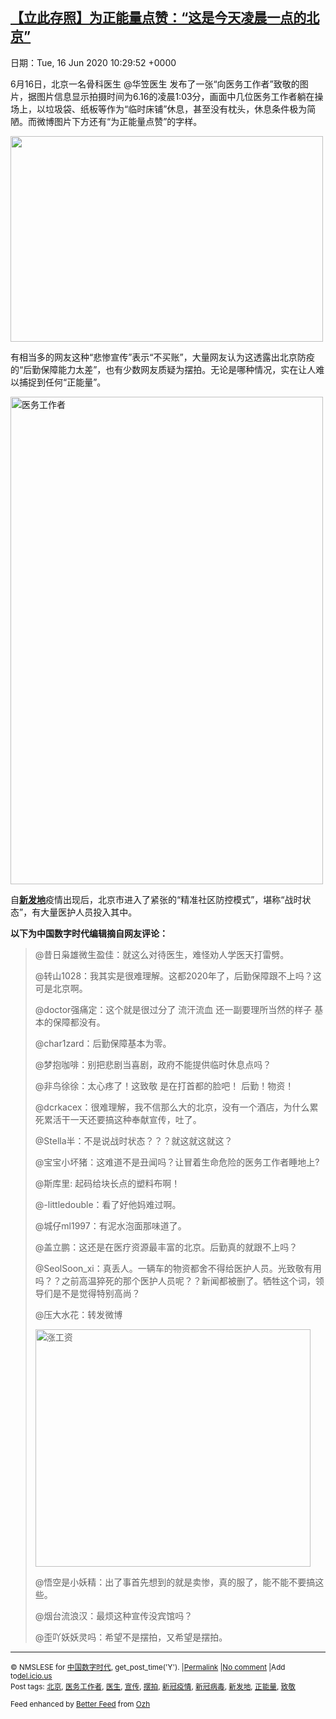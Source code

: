 [【立此存照】为正能量点赞：“这是今天凌晨一点的北京”](https://chinadigitaltimes.net/chinese/2020/06/%e3%80%90%e7%ab%8b%e6%ad%a4%e5%ad%98%e7%85%a7%e3%80%91%e4%b8%ba%e6%ad%a3%e8%83%bd%e9%87%8f%e7%82%b9%e8%b5%9e%ef%bc%9a%e8%bf%99%e6%98%af%e4%bb%8a%e5%a4%a9%e5%87%8c%e6%99%a8%e4%b8%80%e7%82%b9/)
------
日期：Tue, 16 Jun 2020 10:29:52 +0000

<p>6月16日，北京一名骨科医生 @华笠医生 ​​​​发布了一张“向医务工作者”致敬的图片，据图片信息显示拍摄时间为6.16的凌晨1:03分，画面中几位医务工作者躺在操场上，以垃圾袋、纸板等作为“临时床铺”休息，甚至没有枕头，休息条件极为简陋。而微博图片下方还有“为正能量点赞”的字样。</p><p><img class="aligncenter wp-image-647269" src="https://chinadigitaltimes.net/chinese/files/2020/06/点赞正能量.png" alt="" width="500" height="329" srcset="https://chinadigitaltimes.net/chinese/files/2020/06/点赞正能量.png 1194w, https://chinadigitaltimes.net/chinese/files/2020/06/点赞正能量-300x197.png 300w, https://chinadigitaltimes.net/chinese/files/2020/06/点赞正能量-1024x674.png 1024w, https://chinadigitaltimes.net/chinese/files/2020/06/点赞正能量-768x506.png 768w, https://chinadigitaltimes.net/chinese/files/2020/06/点赞正能量-1080x711.png 1080w" sizes="(max-width: 500px) 100vw, 500px" /></p><p>有相当多的网友这种“悲惨宣传”表示“不买账”，大量网友认为这透露出北京防疫的“后勤保障能力太差”，也有少数网友质疑为摆拍。无论是哪种情况，实在让人难以捕捉到任何“正能量”。</p><p><img class="aligncenter wp-image-647268" src="https://chinadigitaltimes.net/chinese/files/2020/06/6775674aly1gftwm3vhqbj20u01aujyu.jpg" alt="医务工作者" width="500" height="780" srcset="https://chinadigitaltimes.net/chinese/files/2020/06/6775674aly1gftwm3vhqbj20u01aujyu.jpg 690w, https://chinadigitaltimes.net/chinese/files/2020/06/6775674aly1gftwm3vhqbj20u01aujyu-192x300.jpg 192w, https://chinadigitaltimes.net/chinese/files/2020/06/6775674aly1gftwm3vhqbj20u01aujyu-656x1024.jpg 656w" sizes="(max-width: 500px) 100vw, 500px" /></p><p>自<a href="https://chinadigitaltimes.net/space/%E6%96%B0%E5%8F%91%E5%9C%B0"><strong>新发地</strong></a>疫情出现后，北京市进入了紧张的“精准社区防控模式”，堪称“战时状态”，有大量医护人员投入其中。</p><p><strong>以下为中国数字时代编辑摘自网友评论：</strong></p><blockquote><p>@昔日枭雄微生盈佳：就这么对待医生，难怪劝人学医天打雷劈。</p><p>@转山1028：我其实是很难理解。这都2020年了，后勤保障跟不上吗？这可是北京啊。</p><p>@doctor强痛定：这个就是很过分了 流汗流血 还一副要理所当然的样子 基本的保障都没有。</p><p>@char1zard：后勤保障基本为零。</p><p>@梦抱咖啡：别把悲剧当喜剧，政府不能提供临时休息点吗？</p><p>@非鸟徐徐：太心疼了！这致敬 是在打首都的脸吧！ 后勤！物资！</p><p>@dcrkacex：很难理解，我不信那么大的北京，没有一个酒店，为什么累死累活干一天还要搞这种奉献宣传，吐了。</p><p>@Stella半：不是说战时状态？？？就这就这就这？</p><p>@宝宝小坏猪：这难道不是丑闻吗？让冒着生命危险的医务工作者睡地上?</p><p>@斯库里: 起码给块长点的塑料布啊！</p><p>@-littledouble：看了好他妈难过啊。</p><p>@城仔ml1997：有泥水泡面那味道了。</p><p>@盖立鹏：这还是在医疗资源最丰富的北京。后勤真的就跟不上吗？</p><p>@SeolSoon_xi：真丢人。一辆车的物资都舍不得给医护人员。光致敬有用吗？？之前高温猝死的那个医护人员呢？？新闻都被删了。牺牲这个词，领导们是不是觉得特别高尚？</p><p>@压大水花：转发微博</p><p><img class="aligncenter wp-image-647271 size-full" src="https://chinadigitaltimes.net/chinese/files/2020/06/b44659e9ly1gfu0ag7yaij20z70udwlh.jpg" alt="涨工资" width="440" height="380" srcset="https://chinadigitaltimes.net/chinese/files/2020/06/b44659e9ly1gfu0ag7yaij20z70udwlh.jpg 440w, https://chinadigitaltimes.net/chinese/files/2020/06/b44659e9ly1gfu0ag7yaij20z70udwlh-300x259.jpg 300w" sizes="(max-width: 440px) 100vw, 440px" /></p><p>@悟空是小妖精：出了事首先想到的就是卖惨，真的服了，能不能不要搞这些。</p><p>@烟台流浪汉：最烦这种宣传没宾馆吗？</p><p>@歪吖妖妖灵吗：希望不是摆拍，又希望是摆拍。</p></blockquote><hr /><p><small>&copy; NMSLESE for <a href="https://chinadigitaltimes.net/chinese">中国数字时代</a>, get_post_time('Y'). |<a href="https://chinadigitaltimes.net/chinese/2020/06/%e3%80%90%e7%ab%8b%e6%ad%a4%e5%ad%98%e7%85%a7%e3%80%91%e4%b8%ba%e6%ad%a3%e8%83%bd%e9%87%8f%e7%82%b9%e8%b5%9e%ef%bc%9a%e8%bf%99%e6%98%af%e4%bb%8a%e5%a4%a9%e5%87%8c%e6%99%a8%e4%b8%80%e7%82%b9/">Permalink</a> |<a href="https://chinadigitaltimes.net/chinese/2020/06/%e3%80%90%e7%ab%8b%e6%ad%a4%e5%ad%98%e7%85%a7%e3%80%91%e4%b8%ba%e6%ad%a3%e8%83%bd%e9%87%8f%e7%82%b9%e8%b5%9e%ef%bc%9a%e8%bf%99%e6%98%af%e4%bb%8a%e5%a4%a9%e5%87%8c%e6%99%a8%e4%b8%80%e7%82%b9/#comments">No comment</a> |Add to<a href="http://del.icio.us/post?url=https://chinadigitaltimes.net/chinese/2020/06/%e3%80%90%e7%ab%8b%e6%ad%a4%e5%ad%98%e7%85%a7%e3%80%91%e4%b8%ba%e6%ad%a3%e8%83%bd%e9%87%8f%e7%82%b9%e8%b5%9e%ef%bc%9a%e8%bf%99%e6%98%af%e4%bb%8a%e5%a4%a9%e5%87%8c%e6%99%a8%e4%b8%80%e7%82%b9/&amp;title=【立此存照】为正能量点赞：“这是今天凌晨一点的北京”">del.icio.us</a><br/>Post tags: <a href="https://chinadigitaltimes.net/chinese/tag/%e5%8c%97%e4%ba%ac/" rel="tag">北京</a>, <a href="https://chinadigitaltimes.net/chinese/tag/%e5%8c%bb%e5%8a%a1%e5%b7%a5%e4%bd%9c%e8%80%85/" rel="tag">医务工作者</a>, <a href="https://chinadigitaltimes.net/chinese/tag/%e5%8c%bb%e7%94%9f/" rel="tag">医生</a>, <a href="https://chinadigitaltimes.net/chinese/tag/%e5%ae%a3%e4%bc%a0/" rel="tag">宣传</a>, <a href="https://chinadigitaltimes.net/chinese/tag/%e6%91%86%e6%8b%8d/" rel="tag">摆拍</a>, <a href="https://chinadigitaltimes.net/chinese/tag/%e6%96%b0%e5%86%a0%e7%96%ab%e6%83%85/" rel="tag">新冠疫情</a>, <a href="https://chinadigitaltimes.net/chinese/tag/%e6%96%b0%e5%86%a0%e7%97%85%e6%af%92/" rel="tag">新冠病毒</a>, <a href="https://chinadigitaltimes.net/chinese/tag/%e6%96%b0%e5%8f%91%e5%9c%b0/" rel="tag">新发地</a>, <a href="https://chinadigitaltimes.net/chinese/tag/%e6%ad%a3%e8%83%bd%e9%87%8f/" rel="tag">正能量</a>, <a href="https://chinadigitaltimes.net/chinese/tag/%e8%87%b4%e6%95%ac/" rel="tag">致敬</a><br/></small></p><p><small>Feed enhanced by <a href='http://planetozh.com/blog/my-projects/wordpress-plugin-better-feed-rss/'>Better Feed</a> from  <a href='http://planetozh.com/blog/'>Ozh</a></small></p>
